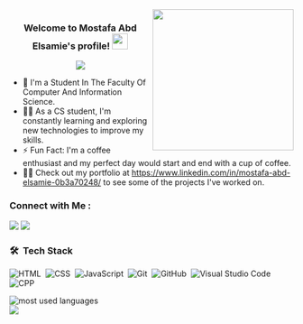 
<img width="250" align="right" src="https://c.tenor.com/_DOBjnGspYAAAAAM/code-coding.gif">

<h3 align="center">
  Welcome to Mostafa Abd Elsamie's profile!
  <img src="https://media.giphy.com/media/hvRJCLFzcasrR4ia7z/giphy.gif" width="28">
</h3>

<!-- Typing SVG by DenverCoder1 - https://github.com/DenverCoder1/readme-typing-svg -->
<p align="center">
  <a href="https://github.com/DenverCoder1/readme-typing-svg"><img src="https://readme-typing-svg.herokuapp.com/?lines=software%20engineer;Always%20learning%20new%20things&font=Fira%20Code&center=true&width=440&height=45&color=f75c7e&vCenter=true&size=22"></a>
</p> 

- 🏢 I'm a Student In The Faculty Of Computer And Information Science.      
- 👨‍💻 As a CS student, I'm constantly learning and exploring new technologies to improve my skills.
- ⚡ Fun Fact: I'm a coffee enthusiast and my perfect day would start and end with a cup of coffee.
- 👨‍💻 Check out my portfolio at https://www.linkedin.com/in/mostafa-abd-elsamie-0b3a70248/ to see some of the projects I've worked on.


### Connect with Me :

<a href="https://www.linkedin.com/in/mostafa-abd-elsamie-0b3a70248/" target="_blank"><img src="https://img.shields.io/badge/-Mostafa%20Abd%20Elsamie-0077B5?style=for-the-badge&logo=Linkedin&logoColor=white"/></a>
<a href="https://x.com/mo_ostafa404" target="_blank"><img src="https://img.shields.io/badge/-Mostafa%20Abd%20Elsamie-0077B5?style=for-the-badge&logo=x&logoColor=white"/></a>



### 🛠 &nbsp;Tech Stack
![HTML](https://img.shields.io/badge/-HTML-05122A?style=flat&logo=HTML5)&nbsp;
![CSS](https://img.shields.io/badge/-CSS-05122A?style=flat&logo=CSS3&logoColor=1572B6)&nbsp;
![JavaScript](https://img.shields.io/badge/-JavaScript-05122A?style=flat&logo=JavaScript&logoColor=1572B6)&nbsp;
![Git](https://img.shields.io/badge/-Git-05122A?style=flat&logo=git)&nbsp;
![GitHub](https://img.shields.io/badge/-GitHub-05122A?style=flat&logo=github)&nbsp;
![Visual Studio Code](https://img.shields.io/badge/-Visual%20Studio%20Code-05122A?style=flat&logo=visual-studio-code&logoColor=007ACC)&nbsp;
![CPP](https://img.shields.io/badge/-CPP-05122A?style=flat&logo=CPP)&nbsp;


  
 <img align="left" src="https://github-readme-stats.vercel.app/api/top-langs?username=mostafaa404&show_icons=true&locale=en&layout=compact&theme=radical" alt="most used languages" />
<br>


<a href="https://komarev.com/ghpvc/?username=mostafaa404&style=for-the-badge">
    <img src="https://komarev.com/ghpvc/?username=mostafaa404&style=for-the-badge">
</a>

